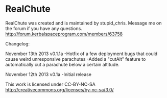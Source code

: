 RealChute
=========
RealChute was created and is maintained by stupid_chris. Message me on the forum if you have any questions.
http://forum.kerbalspaceprogram.com/members/63758

Changelog:

November 13th 2013
v0.1.1a
-Hotfix of a few deployment bugs that could cause weird unresponsive parachutes
-Added a "cutAlt" feature to automatically cut a parachute below a certain altitude.

November 12th 2013
v0.1a
-Initial release

This work is licensed under CC-BY-NC-SA
http://creativecommons.org/licenses/by-nc-sa/3.0/

